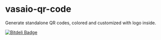vasaio-qr-code
==============

Generate standalone QR codes, colored and customized with logo inside.


[![Bitdeli Badge](https://d2weczhvl823v0.cloudfront.net/Marius786/vasaio-qr-code/trend.png)](https://bitdeli.com/free "Bitdeli Badge")

